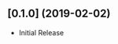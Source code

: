 <!-- lint disable first-heading-level list-item-indent -->

## [0.1.0] (2019-02-02)

- Initial Release
